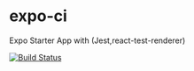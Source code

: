 # expo-ci
Expo Starter App with (Jest,react-test-renderer)

[![Build Status](https://travis-ci.com/devayarhlaine/expo-ci.svg?branch=master)](https://travis-ci.com/devayarhlaine/expo-ci)
